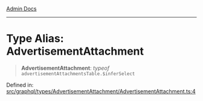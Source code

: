 [Admin Docs](/)

***

# Type Alias: AdvertisementAttachment

> **AdvertisementAttachment**: *typeof* `advertisementAttachmentsTable.$inferSelect`

Defined in: [src/graphql/types/AdvertisementAttachment/AdvertisementAttachment.ts:4](https://github.com/syedali237/talawa-api/blob/aa4e819f67def774740606c7a534dc013cdfe393/src/graphql/types/AdvertisementAttachment/AdvertisementAttachment.ts#L4)
